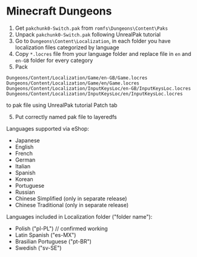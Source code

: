# Minecraft Dungeons

1. Get `pakchunk0-Switch.pak` from `romfs\Dungeons\Content\Paks`
2. Unpack `pakchunk0-Switch.pak` following UnrealPak tutorial
3. Go to `Dungeons\Content\Localization`, in each folder you have localization files categorized by language
4. Copy `*.locres` file from your language folder and replace file in `en` and `en-GB` folder for every category
4. Pack 
```
Dungeons/Content/Localization/Game/en-GB/Game.locres
Dungeons/Content/Localization/Game/en/Game.locres
Dungeons/Content/Localization/InputKeysLoc/en-GB/InputKeysLoc.locres
Dungeons/Content/Localization/InputKeysLoc/en/InputKeysLoc.locres
```
to pak file using UnrealPak tutorial Patch tab

5. Put correctly named pak file to layeredfs

Languages supported via eShop:
- Japanese
- English
- French
- German
- Italian
- Spanish
- Korean
- Portuguese
- Russian
- Chinese Simplified (only in separate release)
- Chinese Traditional (only in separate release)

Languages included in Localization folder ("folder name"):
- Polish ("pl-PL") // confirmed working
- Latin Spanish ("es-MX")
- Brasilian Portuguese ("pt-BR")
- Swedish ("sv-SE")

